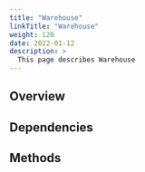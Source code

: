 ```yaml
---
title: "Warehouse"
linkTitle: "Warehouse"
weight: 120
date: 2022-01-12
description: >
  This page describes Warehouse
---
```



## Overview


## Dependencies


## Methods

